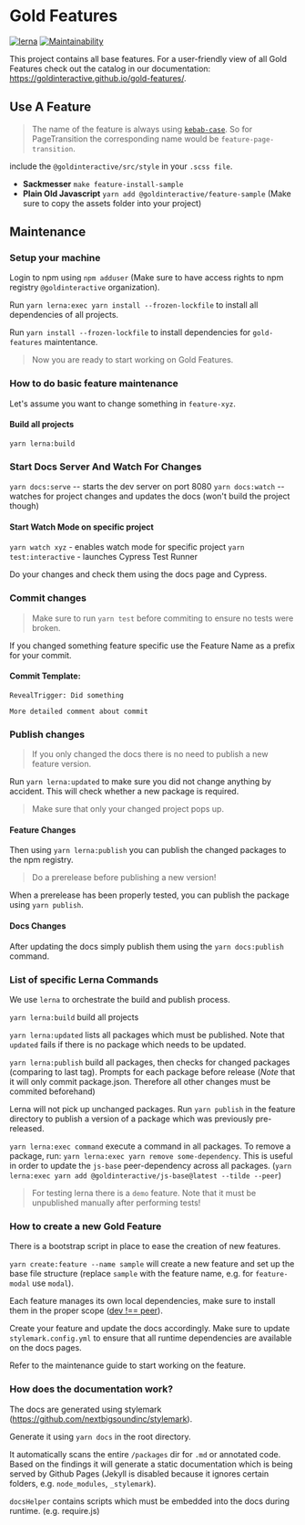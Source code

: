 # Gold Features
[![lerna](https://img.shields.io/badge/maintained%20with-lerna-cc00ff.svg)](https://lernajs.io/)
[![Maintainability](https://api.codeclimate.com/v1/badges/8f4526e6a5de3ce98e2e/maintainability)](https://codeclimate.com/github/Goldinteractive/gold-features/maintainability)

This project contains all base features. For a user-friendly view of all Gold Features check out the catalog in our documentation: <https://goldinteractive.github.io/gold-features/>.

## Use A Feature

> The name of the feature is always using [`kebab-case`](http://wiki.c2.com/?KebabCase). So for PageTransition the corresponding name would be `feature-page-transition`.

include the `@goldinteractive/src/style` in your `.scss file`.

- **Sackmesser** `make feature-install-sample`
- **Plain Old Javascript** `yarn add @goldinteractive/feature-sample` (Make sure to copy the assets folder into your project)

## Maintenance

### Setup your machine

Login to npm using `npm adduser` (Make sure to have access rights to npm registry `@goldinteractive` organization).

Run `yarn lerna:exec yarn install --frozen-lockfile` to install all dependencies of all projects.

Run `yarn install --frozen-lockfile` to install dependencies for `gold-features` maintentance.

> Now you are ready to start working on Gold Features.

### How to do basic feature maintenance

Let's assume you want to change something in `feature-xyz`.

#### Build all projects
`yarn lerna:build`

### Start Docs Server And Watch For Changes
`yarn docs:serve` -- starts the dev server on port 8080
`yarn docs:watch` -- watches for project changes and updates the docs (won't build the project though)

#### Start Watch Mode on specific project
`yarn watch xyz` - enables watch mode for specific project
`yarn test:interactive` - launches Cypress Test Runner

Do your changes and check them using the docs page and Cypress.

### Commit changes

> Make sure to run `yarn test` before commiting to ensure no tests were broken.

If you changed something feature specific use the Feature Name as a prefix for your commit.

#### Commit Template:

```
RevealTrigger: Did something

More detailed comment about commit
```

### Publish changes
> If you only changed the docs there is no need to publish a new feature version.

Run `yarn lerna:updated` to make sure you did not change anything by accident.
This will check whether a new package is required.
> Make sure that only your changed project pops up.

#### Feature Changes
Then using `yarn lerna:publish` you can publish the changed packages to the npm registry.

> Do a prerelease before publishing a new version!

When a prerelease has been properly tested, you can publish the package using `yarn publish`.

#### Docs Changes
After updating the docs simply publish them using the `yarn docs:publish` command.

### List of specific Lerna Commands

We use `lerna` to orchestrate the build and publish process.

`yarn lerna:build` build all projects

`yarn lerna:updated` lists all packages which must be published. Note that `updated` fails if there is no package which needs to be updated.

`yarn lerna:publish` build all packages, then checks for changed packages (comparing to last tag). Prompts for each package before release (*Note* that it will only commit package.json. Therefore all other changes must be commited beforehand)

Lerna will not pick up unchanged packages. Run `yarn publish` in the feature directory to publish a version of a package which was previously pre-released.

`yarn lerna:exec command` execute a command in all packages. To remove a package, run: `yarn lerna:exec yarn remove some-dependency`. This is useful in order to update the `js-base` peer-dependency across all packages. (`yarn lerna:exec yarn add @goldinteractive/js-base@latest --tilde --peer`)

> For testing lerna there is a `demo` feature. Note that it must be unpublished manually after performing tests!

### How to create a new Gold Feature

There is a bootstrap script in place to ease the creation of new features.

`yarn create:feature --name sample` will create a new feature and set up the base file structure (replace `sample` with the feature name, e.g. for `feature-modal` use `modal`).

Each feature manages its own local dependencies, make sure to install them in the proper scope ([dev !== peer](https://docs.npmjs.com/files/package.json#peerdependencies)).

Create your feature and update the docs accordingly. Make sure to update `stylemark.config.yml` to ensure that all runtime dependencies are available on the docs pages.

Refer to the maintenance guide to start working on the feature.

### How does the documentation work?

The docs are generated using stylemark (https://github.com/nextbigsoundinc/stylemark).

Generate it using `yarn docs` in the root directory.

It automatically scans the entire `/packages` dir for `.md` or annotated code. Based on the findings it will generate a static documentation which is being served by Github Pages (Jekyll is disabled because it ignores certain folders, e.g. `node_modules`, `_stylemark`).

`docsHelper` contains scripts which must be embedded into the docs during runtime. (e.g. require.js)
